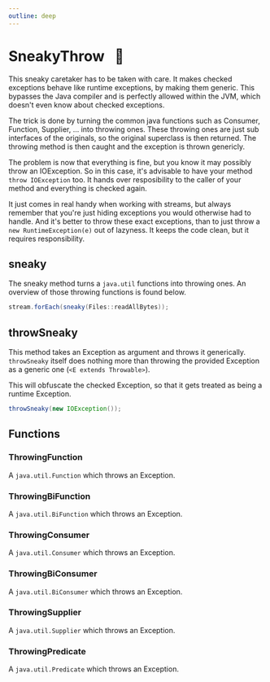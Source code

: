 ```yaml
---
outline: deep
---
```


# SneakyThrow &nbsp;&nbsp;🥷

This sneaky caretaker has to be taken with care. It makes checked exceptions behave like runtime exceptions, by making
them generic. This bypasses the Java compiler and is perfectly allowed within the JVM, which doesn't even know about
checked exceptions.

The trick is done by turning the common java functions such as Consumer, Function, Supplier, ... into throwing ones.
These throwing ones are just sub interfaces of the originals, so the original superclass is then returned. The throwing
method is then caught and the exception is thrown genericly.

The problem is now that everything is fine, but you know it may possibly throw an IOException. So in this case, it's
advisable to have your method `throw IOException` too. It hands over resposibility to the caller of your method and
everything is checked again.

It just comes in real handy when working with streams, but always remember that you're just hiding exceptions you would
otherwise had to handle. And it's better to throw these exact exceptions, than to just throw a `new RuntimeException(e)`
out of lazyness. It keeps the code clean, but it requires responsibility.

## sneaky

The sneaky method turns a `java.util` functions into throwing ones. An overview of those throwing functions is found
below.

```java
stream.forEach(sneaky(Files::readAllBytes));
```

## throwSneaky

This method takes an Exception as argument and throws it generically. `throwSneaky` itself does nothing more
than throwing the provided Exception as a generic one (`<E extends Throwable>`).

This will obfuscate the checked Exception, so that it gets treated as being a runtime Exception.

```java
throwSneaky(new IOException());
```

## Functions

### ThrowingFunction

A `java.util.Function` which throws an Exception.

### ThrowingBiFunction

A `java.util.BiFunction` which throws an Exception.

### ThrowingConsumer

A `java.util.Consumer` which throws an Exception.

### ThrowingBiConsumer

A `java.util.BiConsumer` which throws an Exception.

### ThrowingSupplier

A `java.util.Supplier` which throws an Exception.

### ThrowingPredicate

A `java.util.Predicate` which throws an Exception.

